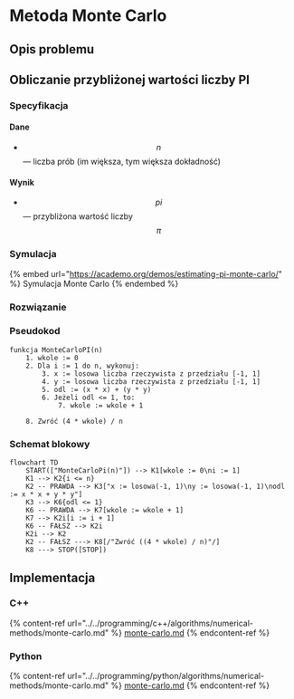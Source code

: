 # Metoda Monte Carlo

## Opis problemu

## Obliczanie przybliżonej wartości liczby PI

### Specyfikacja

#### Dane

* $$n$$ — liczba prób (im większa, tym większa dokładność)

#### Wynik

* $$pi$$ — przybliżona wartość liczby $$\pi$$

### Symulacja

{% embed url="https://academo.org/demos/estimating-pi-monte-carlo/" %}
Symulacja Monte Carlo
{% endembed %}

### Rozwiązanie

### Pseudokod

```
funkcja MonteCarloPI(n)
    1. wkole := 0
    2. Dla i := 1 do n, wykonuj:
        3. x := losowa liczba rzeczywista z przedziału [-1, 1]
        4. y := losowa liczba rzeczywista z przedziału [-1, 1]
        5. odl := (x * x) + (y * y)
        6. Jeżeli odl <= 1, to:
            7. wkole := wkole + 1
    
    8. Zwróć (4 * wkole) / n
```

### Schemat blokowy

```mermaid
flowchart TD
	START(["MonteCarloPi(n)"]) --> K1[wkole := 0\ni := 1]
	K1 --> K2{i <= n}
	K2 -- PRAWDA --> K3["x := losowa(-1, 1)\ny := losowa(-1, 1)\nodl := x * x + y * y"]
	K3 --> K6{odl <= 1}
	K6 -- PRAWDA --> K7[wkole := wkole + 1]
	K7 --> K2i[i := i + 1]
	K6 -- FAŁSZ --> K2i
	K2i --> K2
	K2 -- FAŁSZ ---> K8[/"Zwróć ((4 * wkole) / n)"/]
	K8 ---> STOP([STOP])
```

## Implementacja

### C++

{% content-ref url="../../programming/c++/algorithms/numerical-methods/monte-carlo.md" %}
[monte-carlo.md](../../programming/c++/algorithms/numerical-methods/monte-carlo.md)
{% endcontent-ref %}

### Python

{% content-ref url="../../programming/python/algorithms/numerical-methods/monte-carlo.md" %}
[monte-carlo.md](../../programming/python/algorithms/numerical-methods/monte-carlo.md)
{% endcontent-ref %}
